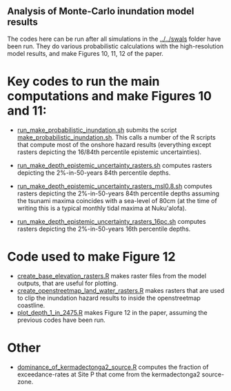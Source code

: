 Analysis of Monte-Carlo inundation model results
------------------------------------------------

The codes here can be run after all simulations in the [../../swals](../../swals) folder have been run. They do various probabilistic calculations with the high-resolution model results, and make Figures 10, 11, 12 of the paper. 

# Key codes to run the main computations and make Figures 10 and 11:

* [run_make_probabilistic_inundation.sh](run_make_probabilistic_inundation.sh) submits the script [make_probabilistic_inundation.sh](make_probabilistic_inundation.sh). This calls a number of the R scripts that compute most of the onshore hazard results (everything except rasters depicting the 16/84th percentile epistemic uncertainties).

* [run_make_depth_epistemic_uncertainty_rasters.sh](run_make_depth_epistemic_uncertainty_rasters.sh) computes rasters depicting the 2%-in-50-years 84th percentile depths.

* [run_make_depth_epistemic_uncertainty_rasters_msl0.8.sh](run_make_depth_epistemic_uncertainty_rasters_msl0.8.sh) computes rasters depicting the 2%-in-50-years 84th percentile depths assuming the tsunami maxima coincides with a sea-level of 80cm (at the time of writing this is a typical monthly tidal maxima at Nuku'alofa).

* [run_make_depth_epistemic_uncertainty_rasters_16pc.sh](run_make_depth_epistemic_uncertainty_rasters_16pc.sh) computes rasters depicting the 2%-in-50-years 16th percentile depths.


# Code used to make Figure 12 

* [create_base_elevation_rasters.R](create_base_elevation_rasters.R) makes raster files from the model outputs, that are useful for plotting. 
* [create_openstreetmap_land_water_rasters.R](create_openstreetmap_land_water_rasters.R) makes rasters that are used to clip the inundation hazard results to inside the openstreetmap coastline.
* [plot_depth_1_in_2475.R](plot_depth_1_in_2475.R) makes Figure 12 in the paper, assuming the previous codes have been run.

# Other 

* [dominance_of_kermadectonga2_source.R](dominance_of_kermadectonga2_source.R) computes the fraction of exceedance-rates at Site P that come from the kermadectonga2 source-zone.
